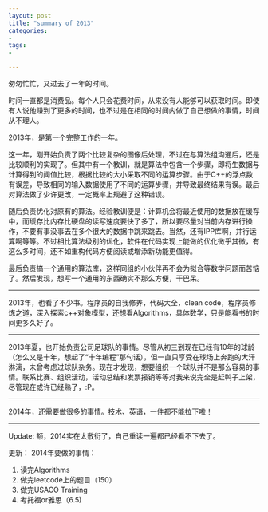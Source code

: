 ```yaml
---
layout: post
title: "summary of 2013"
categories:
- 
tags:
- 

---
```

匆匆忙忙，又过去了一年的时间。

时间一直都是消费品。每个人只会花费时间，从来没有人能够可以获取时间。即使有人说他赚到了更多的时间，也不过是在相同的时间内做了自己想做的事情，时间从不理人。

2013年，是第一个完整工作的一年。

这一年，刚开始负责了两个比较复杂的图像后处理，不过在与算法组沟通后，还是比较顺利的实现了。但其中有一个教训，就是算法中包含一个步骤，即将生数据与计算得到的阈值比较，根据比较的大小采取不同的运算步骤。由于C++的浮点数有误差，导致相同的输入数据使用了不同的运算步骤，并导致最终结果有误。最后对算法做了少许更改，一定概率上规避了这种错误。

随后负责优化对原有的算法。经验教训便是：计算机会将最近使用的数据放在缓存中，而缓存比内存比硬盘的读写速度要快了多了，所以要尽量对当前内存进行操作，不要有事没事去在多个很大的数据中跳来跳去。当然，还有IPP库啊，并行运算啊等等。不过相比算法级别的优化，软件在代码实现上能做的优化微乎其微，有这么多时间，还不如重构代码方便阅读或增添新功能更值得。

最后负责搞一个通用的算法库，这样同组的小伙伴再不会为拟合等数学问题而苦恼了。然后发现，想写一个通用的东西确实不那么方便，干巴呆。

----------

2013年，也看了不少书。程序员的自我修养，代码大全，clean code，程序员修炼之道，深入探索c++对象模型，还想看Algorithms，具体数学，只是能看书的时间更多久好了。

----------

2013年夏，也开始负责公司足球队的事情。尽管从初三到现在已经有10年的球龄（怎么又是十年，想起了“十年编程”那句话），但一直只享受在球场上奔跑的大汗淋漓，未曾考虑过球队杂务。现在才发现，想要组织一个球队并不是那么容易的事情。联系比赛、组织活动，活动总结和发票报销等等对我来说完全是赶鸭子上架，尽管现在或许已经熟了，:P。

----------
2014年，还需要做很多的事情。技术、英语，一件都不能拉下啦！

----------
Update:
额，2014实在太敷衍了，自己重读一遍都已经看不下去了。

更新：
2014年要做的事情：
1. 读完Algorithms
2. 做完leetcode上的题目（150）
3. 做完USACO Training
4. 考托福or雅思（6.5)
